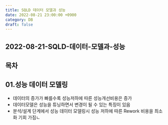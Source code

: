 ```yaml
---
title: SQLD 데이터 모델과 성능
date: 2022-08-21 23:00:00 +0900
category: DB
draft: false
---
```


## 2022-08-21-SQLD-데이터-모델과-성능

## 목차

## 01.성능 데이터 모델링

- 데이터의 증가가 빠를수록 성능저하에 따른 성능개선비용은 증가
- 데이터모델은 성능을 튜닝하면서 변경이 될 수 있는 특징이 있음
- 분석/설계 단계에서 성능 데이터 모델링시 성능 저하에 따른 Rework 비용을 최소화 기회 가짐ㄴ